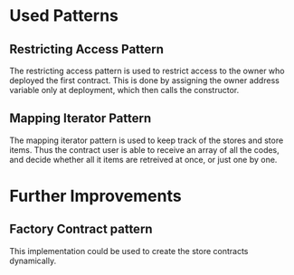 # Used Patterns 

## Restricting Access Pattern

The restricting access pattern is used to restrict access to the owner who deployed the first contract.
This is done by assigning the owner address variable only at deployment, which then calls the constructor.

## Mapping Iterator Pattern

The mapping iterator pattern is used to keep track of the stores and store items. Thus the contract user is able to receive an array of all the codes, and decide whether all it items are retreived at once, or just one by one.

# Further Improvements

## Factory Contract pattern 
This implementation could be used to create the store contracts dynamically.
